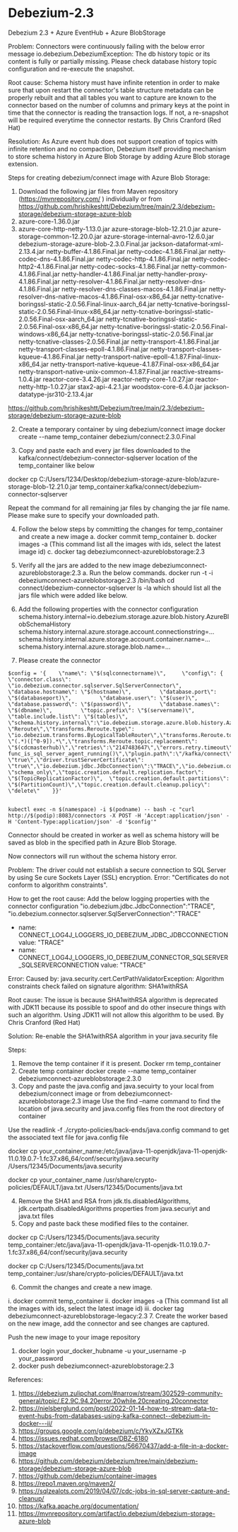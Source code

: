 # Debezium-2.3

Debezium 2.3 + Azure EventHub + Azure BlobStorage 

Problem: Connectors were continuously failing with the below error message
io.debezium.DebeziumException: The db history topic or its content is fully or partially missing. Please check database history topic configuration and re-execute the snapshot.

Root cause: Schema history must have infinite retention in order to make sure that upon restart the connector's table structure metadata can be properly rebuilt and that all tables you want to capture are known to the connector based on the number of columns and primary keys at the point in time that the connector is reading the transaction logs. If not, a re-snapshot will be required everytime the connector restarts. By Chris Cranford (Red Hat)

Resolution: As Azure event hub does not support creation of topics with infinite retention and no compaction, Debezium itself providing mechanism to store schema history in Azure Blob Storage by adding Azure Blob storage extension.

Steps for creating debezium/connect image with Azure Blob Storage:
1.	Download the following jar files from Maven repository (https://mvnrepository.com/ ) individually or from https://github.com/hrishikeshtt/Debezium/tree/main/2.3/debezium-storage/debezium-storage-azure-blob 
 1. azure-core-1.36.0.jar
 2. azure-core-http-netty-1.13.0.jar
azure-storage-blob-12.21.0.jar
azure-storage-common-12.20.0.jar
azure-storage-internal-avro-12.6.0.jar
debezium-storage-azure-blob-2.3.0.Final.jar
jackson-dataformat-xml-2.13.4.jar
netty-buffer-4.1.86.Final.jar
netty-codec-4.1.86.Final.jar
netty-codec-dns-4.1.86.Final.jar
netty-codec-http-4.1.86.Final.jar
netty-codec-http2-4.1.86.Final.jar
netty-codec-socks-4.1.86.Final.jar
netty-common-4.1.86.Final.jar
netty-handler-4.1.86.Final.jar
netty-handler-proxy-4.1.86.Final.jar
netty-resolver-4.1.86.Final.jar
netty-resolver-dns-4.1.86.Final.jar
netty-resolver-dns-classes-macos-4.1.86.Final.jar
netty-resolver-dns-native-macos-4.1.86.Final-osx-x86_64.jar
netty-tcnative-boringssl-static-2.0.56.Final-linux-aarch_64.jar
netty-tcnative-boringssl-static-2.0.56.Final-linux-x86_64.jar
netty-tcnative-boringssl-static-2.0.56.Final-osx-aarch_64.jar
netty-tcnative-boringssl-static-2.0.56.Final-osx-x86_64.jar
netty-tcnative-boringssl-static-2.0.56.Final-windows-x86_64.jar
netty-tcnative-boringssl-static-2.0.56.Final.jar
netty-tcnative-classes-2.0.56.Final.jar
netty-transport-4.1.86.Final.jar
netty-transport-classes-epoll-4.1.86.Final.jar
netty-transport-classes-kqueue-4.1.86.Final.jar
netty-transport-native-epoll-4.1.87.Final-linux-x86_64.jar
netty-transport-native-kqueue-4.1.87.Final-osx-x86_64.jar
netty-transport-native-unix-common-4.1.87.Final.jar
reactive-streams-1.0.4.jar
reactor-core-3.4.26.jar
reactor-netty-core-1.0.27.jar
reactor-netty-http-1.0.27.jar
stax2-api-4.2.1.jar
woodstox-core-6.4.0.jar
jackson-datatype-jsr310-2.13.4.jar

https://github.com/hrishikeshtt/Debezium/tree/main/2.3/debezium-storage/debezium-storage-azure-blob 

2.	Create a temporary container by uing debezium/connect image
docker create --name temp_container debezium/connect:2.3.0.Final

3.	Copy and paste each and every jar files downloaded to the kafka/connect/debezium-connector-sqlserver location of the temp_container like below

docker cp C:/Users/1234/Desktop/debezium-storage-azure-blob/azure-storage-blob-12.21.0.jar temp_container:kafka/connect/debezium-connector-sqlserver

Repeat the command for all remaining jar files by changing the jar file name. Please make sure to specify your downloaded path.

4.	Follow the below steps by committing the changes for temp_container and create a new image
a.	docker commit temp_container 
b.	docker images -a (This command list all the images with ids, select the latest image id)
c.	docker tag <latest image id> debeziumconnect-azureblobstorage:2.3
5.	Verify all the jars are added to the new image debeziumconnect-azureblobstorage:2.3
a.	Run the below commands.
docker run -t -i  debeziumconnect-azureblobstorage:2.3 /bin/bash
cd connect/debezium-connector-sqlserver
ls -la
which should list all the jars file which were added like below.
 

6.	Add the following properties with the connector configuration
schema.history.internal=io.debezium.storage.azure.blob.history.AzureBlobSchemaHistory
schema.history.internal.azure.storage.account.connectionstring=...
schema.history.internal.azure.storage.account.container.name=...
schema.history.internal.azure.storage.blob.name=...

7.	Please create the connector
```
$config = '{    \"name\": \"$(sqlconnectorname)\",     \"config\": {        \"connector.class\": \"io.debezium.connector.sqlserver.SqlServerConnector\",         \"database.hostname\": \"$(hostname)\",         \"database.port\": \"$(databaseport)\",         \"database.user\": \"$(user)\",         \"database.password\": \"$(password)\",         \"database.names\": \"$(dbname)\",         \"topic.prefix\": \"$(servername)\",         \"table.include.list\": \"$(tables)\",         \"schema.history.internal\":\"io.debezium.storage.azure.blob.history.AzureBlobSchemaHistory\",\"schema.history.internal.azure.storage.account.connectionstring\":\"$(schemahistoryazurestorageconnectionstring)\",\"schema.history.internal.azure.storage.account.container.name\":\"$(schemahistorycontainername)\",\"schema.history.internal.azure.storage.blob.name\":\"$(schemahistoryazurestorageblobname)\",\"transforms\": \"Reroute\",\"transforms.Reroute.type\": \"io.debezium.transforms.ByLogicalTableRouter\",\"transforms.Reroute.topic.regex\": \"(.*)([^0-9]).*\",\"transforms.Reroute.topic.replacement\": \"$(cdcmasterhub)\",\"retries\":\"2147483647\",\"errors.retry.timeout\":\"-1\",\"errors.retry.delay.max.ms\":\"300000\",\"errors.log.enable\":\"true\",\"errors.log.include.messages\":\"true\",\"errors.tolerance\":\"all\",\"database.sqlserver.agent.status.query\":\"SELECT    func_is_sql_server_agent_running()\",\"plugin.path\":\"/kafka/connect\",\"decimal.handling.mode\":\"double\",\"driver.encrypt\": \"true\",\"driver.trustServerCertificate\": \"true\",\"io.debezium.jdbc.JdbcConnection\":\"TRACE\",\"io.debezium.connector.sqlserver.SqlServerConnection\":\"TRACE\",\"snapshot.mode\": \"schema_only\",\"topic.creation.default.replication.factor\": \"$(TopicReplicationFactor)\",  \"topic.creation.default.partitions\": \"$(PartitionCount)\",\"topic.creation.default.cleanup.policy\": \"delete\"    }}'


kubectl exec -n $(namespace) -i $(podname) -- bash -c "curl http://$(podip):8083/connectors -X POST -H 'Accept:application/json' -H 'Content-Type:application/json' -d '$config'"
```


Connector should be created in worker as well as schema history will be saved as blob in the specified path in Azure Blob Storage.

Now connectors will run without the schema history error.

Problem: The driver could not establish a secure connection to SQL Server by using Se
cure Sockets Layer (SSL) encryption. Error: \"Certificates do not conform to algorithm constraints\".

How to get the root cause: Add the below logging properties with the connector configuration
"io.debezium.jdbc.JdbcConnection":"TRACE",
"io.debezium.connector.sqlserver.SqlServerConnection":"TRACE"
- name: CONNECT_LOG4J_LOGGERS_IO_DEBEZIUM_JDBC_JDBCCONNECTION
  value: "TRACE"
 - name: CONNECT_LOG4J_LOGGERS_IO_DEBEZIUM_CONNECTOR_SQLSERVER_SQLSERVERCONNECTION
value: "TRACE"

Error:  Caused by: java.security.cert.CertPathValidatorException: Algorithm constraints check failed on signature algorithm: SHA1withRSA

Root cause: The issue is because SHA1withRSA algorithm is deprecated with JDK11 because its possible to spoof and do other insecure things with such an algorithm. Using JDK11 will not allow this algorithm to be used. By Chris Cranford (Red Hat)

Solution: Re-enable the SHA1withRSA algorithm in your java.security file

Steps:
1.	Remove the temp container if it is present.
Docker rm temp_container
2.	Create temp container
docker create --name temp_container debeziumconnect-azureblobstorage:2.3.0
3.	Copy and paste the java.config and java.secuirty to your local from debezium/connect image or from debeziumconnect-azureblobstorage:2.3 image
Use the find –name command to find the location of java.security and java.config files from the root directory of container

Use the readlink -f ./crypto-policies/back-ends/java.config command to get the associated text file for java.config file

docker cp your_container_name:/etc/java/java-11-openjdk/java-11-openjdk-11.0.19.0.7-1.fc37.x86_64/conf/security/java.security /Users/12345/Documents/java.security

docker cp your_container_name /usr/share/crypto-policies/DEFAULT/java.txt /Users/12345/Documents/java.txt

4.	Remove the SHA1 and RSA from jdk.tls.disabledAlgorithms, jdk.certpath.disabledAlgorithms properties from java.securiyt and java.txt files
5.	Copy and paste back these modified files to the container.

docker cp C:/Users/12345/Documents/java.security temp_container:/etc/java/java-11-openjdk/java-11-openjdk-11.0.19.0.7-1.fc37.x86_64/conf/security/java.security

docker cp C:/Users/12345/Documents/java.txt temp_container:/usr/share/crypto-policies/DEFAULT/java.txt

6.	Commit the changes and create a new image.

i.	docker commit temp_container 
ii.	docker images -a (This command list all the images with ids, select the latest image id)
iii.	docker tag <latest image id> debeziumconnect-azureblobstorage-legacy:2.3
7.	Create the worker based on the new image, add the connector and see changes are captured.


Push the new image to your image repository
1.	docker login your_docker_hubname -u your_username -p your_password
2.	docker push debeziumconnect-azureblobstorage:2.3

References:
1.	https://debezium.zulipchat.com/#narrow/stream/302529-community-general/topic/.E2.9C.94.20error.20while.20creating.20connector 
2.	https://nielsberglund.com/post/2022-01-14-how-to-stream-data-to-event-hubs-from-databases-using-kafka-connect--debezium-in-docker---ii/ 
3.	https://groups.google.com/g/debezium/c/YkyXZxJGTKk 
4.	https://issues.redhat.com/browse/DBZ-6180 
5.	https://stackoverflow.com/questions/56670437/add-a-file-in-a-docker-image 
6.	https://github.com/debezium/debezium/tree/main/debezium-storage/debezium-storage-azure-blob 
7.	https://github.com/debezium/container-images 
8.	https://repo1.maven.org/maven2/ 
9.	https://sqlzealots.com/2019/04/07/cdc-jobs-in-sql-server-capture-and-cleanup/ 
10.	https://kafka.apache.org/documentation/ 
11.	https://mvnrepository.com/artifact/io.debezium/debezium-storage-azure-blob 













